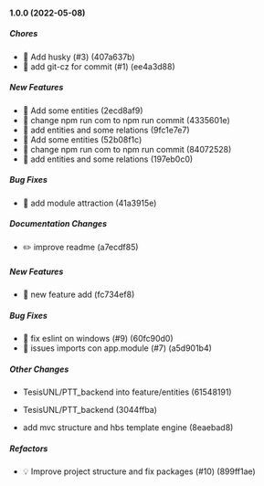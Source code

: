 #### 1.0.0 (2022-05-08)

##### Chores

*  🤖 Add husky (#3) (407a637b)
*  🤖 add git-cz for commit (#1) (ee4a3d88)

##### New Features

*  🎸 Add some entities (2ecd8af9)
*  🎸 change npm run com to npm run commit (4335601e)
*  🎸 add entities and some relations (9fc1e7e7)
*  🎸 Add some entities (52b08f1c)
*  🎸 change npm run com to npm run commit (84072528)
*  🎸 add entities and some relations (197eb0c0)

##### Bug Fixes

*  🐛 add module attraction (41a3915e)

##### Documentation Changes

*  ✏️ improve readme (a7ecdf85)

##### New Features

*  🎸 new feature add (fc734ef8)

##### Bug Fixes

*  🐛 fix eslint on windows (#9) (60fc90d0)
*  🐛 issues imports con app.module (#7) (a5d901b4)

##### Other Changes


* TesisUNL/PTT_backend into feature/entities (61548191)
* TesisUNL/PTT_backend (3044ffba)

*  add mvc structure and hbs template engine (8eaebad8)

##### Refactors

*  💡 Improve project structure and fix packages (#10) (899ff1ae)


